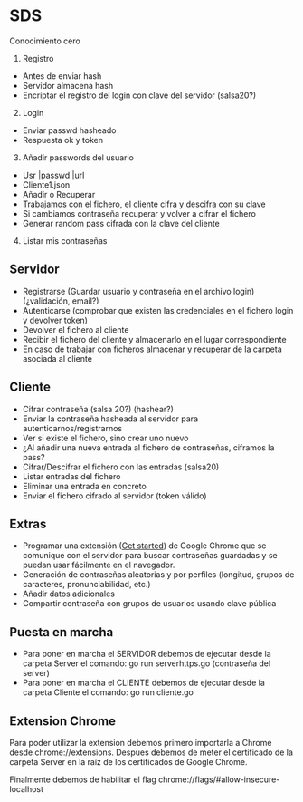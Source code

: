 # SDS
Conocimiento cero

1. Registro
  * Antes de enviar hash
  * Servidor almacena hash
  * Encriptar el registro del login con clave del servidor (salsa20?)
2. Login
  * Enviar passwd hasheado
  * Respuesta ok y token
3. Añadir passwords del usuario
  * Usr |passwd |url
  * Cliente1.json
  * Añadir o Recuperar
  * Trabajamos con el fichero, el cliente cifra y descifra con su clave
  * Si cambiamos contraseña recuperar y volver a cifrar el fichero
  * Generar random pass cifrada con la clave del cliente
4. Listar mis contraseñas


## Servidor
* Registrarse (Guardar usuario y contraseña en el archivo login) (¿validación, email?)
* Autenticarse (comprobar que existen las credenciales en el fichero login y devolver token)
* Devolver el fichero al cliente
* Recibir el fichero del cliente y almacenarlo en el lugar correspondiente
* En caso de trabajar con ficheros almacenar y recuperar de la carpeta asociada al cliente

## Cliente
* Cifrar contraseña (salsa 20?) (hashear?)
* Enviar la contraseña hasheada al servidor para autenticarnos/registrarnos
* Ver si existe el fichero, sino crear uno nuevo
* ¿Al añadir una nueva entrada al fichero de contraseñas, ciframos la pass?
* Cifrar/Descifrar el fichero con las entradas (salsa20)
* Listar entradas del fichero
* Eliminar una entrada en concreto
* Enviar el fichero cifrado al servidor (token válido)
## Extras
*	Programar una extensión ([Get started](https://developer.chrome.com/extensions/getstarted)) de Google Chrome que se comunique con el servidor para buscar contraseñas guardadas y se puedan usar fácilmente en el navegador.
*	Generación de contraseñas aleatorias y por perfiles (longitud, grupos de caracteres, pronunciabilidad, etc.)
*	Añadir datos adicionales
*	Compartir contraseña con grupos de usuarios usando clave pública

## Puesta en marcha
* Para poner en marcha el SERVIDOR debemos de ejecutar desde la carpeta Server el comando: go run serverhttps.go (contraseña del server)
* Para poner en marcha el CLIENTE debemos de ejecutar desde la carpeta Cliente el comando: go run cliente.go

## Extension Chrome
 Para poder utilizar la extension debemos primero importarla a Chrome desde chrome://extensions. Despues debemos de meter el certificado de la carpeta Server en 
 la raíz de los certificados de Google Chrome.

 Finalmente debemos de habilitar el flag chrome://flags/#allow-insecure-localhost


